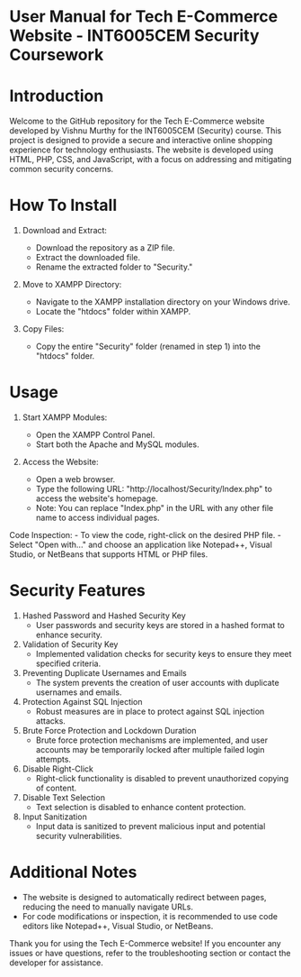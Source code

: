 # User Manual for Tech E-Commerce Website - INT6005CEM Security Coursework

# Introduction
Welcome to the GitHub repository for the Tech E-Commerce website developed by Vishnu Murthy for the INT6005CEM (Security) course. This project is designed to provide a secure and interactive online shopping experience for technology enthusiasts. The website is developed using HTML, PHP, CSS, and JavaScript, with a focus on addressing and mitigating common security concerns.

# How To Install
1. Download and Extract:
    - Download the repository as a ZIP file.
    - Extract the downloaded file.
    - Rename the extracted folder to "Security."

2. Move to XAMPP Directory:
    - Navigate to the XAMPP installation directory on your Windows drive.
    - Locate the "htdocs" folder within XAMPP.

3. Copy Files:
    - Copy the entire "Security" folder (renamed in step 1) into the "htdocs" folder.

# Usage
1. Start XAMPP Modules:
    - Open the XAMPP Control Panel.
    - Start both the Apache and MySQL modules.

2. Access the Website:
    - Open a web browser.
    - Type the following URL: "http://localhost/Security/Index.php" to access the website's homepage.
    - Note: You can replace "Index.php" in the URL with any other file name to access individual pages.

Code Inspection:
    - To view the code, right-click on the desired PHP file.
    - Select "Open with..." and choose an application like Notepad++, Visual Studio, or NetBeans that supports HTML or PHP files.

# Security Features
1. Hashed Password and Hashed Security Key
    - User passwords and security keys are stored in a hashed format to enhance security.
2. Validation of Security Key
    - Implemented validation checks for security keys to ensure they meet specified criteria.
3. Preventing Duplicate Usernames and Emails
    - The system prevents the creation of user accounts with duplicate usernames and emails.
4. Protection Against SQL Injection
    - Robust measures are in place to protect against SQL injection attacks.
5. Brute Force Protection and Lockdown Duration
    - Brute force protection mechanisms are implemented, and user accounts may be temporarily locked after multiple failed login attempts.
6. Disable Right-Click
    - Right-click functionality is disabled to prevent unauthorized copying of content.
7. Disable Text Selection
    - Text selection is disabled to enhance content protection.
8. Input Sanitization
    - Input data is sanitized to prevent malicious input and potential security vulnerabilities.

# Additional Notes
- The website is designed to automatically redirect between pages, reducing the need to manually navigate URLs.
- For code modifications or inspection, it is recommended to use code editors like Notepad++, Visual Studio, or NetBeans.

Thank you for using the Tech E-Commerce website! If you encounter any issues or have questions, refer to the troubleshooting section or contact the developer for assistance.
